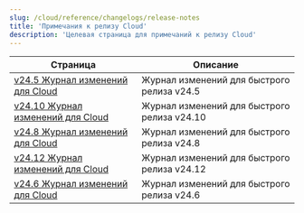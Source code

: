 ```yaml
---
slug: /cloud/reference/changelogs/release-notes
title: 'Примечания к релизу Cloud'
description: 'Целевая страница для примечаний к релизу Cloud'
---
```


<!-- The table of contents below is generated automatically from YAML front matter
     using https://github.com/ClickHouse/clickhouse-docs/blob/main/scripts/autogenerate-table-of-contents.sh
     If you've spotted an error, please edit the frontmatter of the pages themselves.
-->

| Страница | Описание |
|-----|-----|
| [v24.5 Журнал изменений для Cloud](/changelogs/24.5) | Журнал изменений для быстрого релиза v24.5 |
| [v24.10 Журнал изменений для Cloud](/changelogs/24.10) | Журнал изменений для быстрого релиза v24.10 |
| [v24.8 Журнал изменений для Cloud](/changelogs/24.8) | Журнал изменений для быстрого релиза v24.8 |
| [v24.12 Журнал изменений для Cloud](/changelogs/24.12) | Журнал изменений для быстрого релиза v24.12 |
| [v24.6 Журнал изменений для Cloud](/changelogs/24.6) | Журнал изменений для быстрого релиза v24.6 |
